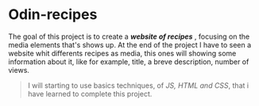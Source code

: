  # Odin-recipes
 
The goal of this project is to create a ***website of recipes***  , focusing on the media elements that's shows up.
At the end of the project I have to seen a website whit differents recipes as media, this ones will showing some information about it, like for example, title, a breve description, number of views.

>I will starting to use basics techniques, of *JS, HTML and CSS*, that i have learned to complete this project.
